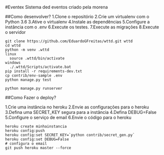 #Eventex
Sistema ded eventos criado pela morena

##Como desenvolver?
1.Clone o repositório
2.Crie um virtualenv com o Python 3.6
3.Ative o virtualenv
4.Instale as dependências
5.Configure a instância com o .env
6.Execute os testes.
7.Execute as migrações
8.Execute o servidor

```console
git clone https://github.com/EduardoGFreitas/wttd.git wttd
cd wttd
python -m venv .wttd
linux
  source .wttd/bin/activate
windows
  ./.wttd/Scripts/activate.bat
pip install -r requirements-dev.txt
cp contrib/env-sample .env
python manage.py test

python manage.py runserver
```

##Como Fazer o deploy?

1.Crie uma instância no heroku
2.Envie as configurações para o heroku
3.Defina uma SECRET_KEY segura para a instância
4.Defina DEBUG=False
5.Configure o serviço de email
6.Envie o código para o heroku

```console
heroku create minhainstancia
heroku config:push
heroku config:set SECRET_KEY=`python contrib/secret_gen.py`
heroku config:set DEBUG=False
# configura o email
git push heroku master --force
```
